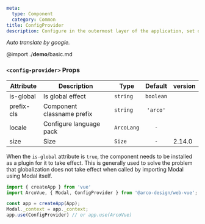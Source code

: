 ```yaml
meta:
  type: Component
  category: Common
title: ConfigProvider
description: Configure in the outermost layer of the application, set once, and take effect globally. Generally used to set functions such as internationalized languages.
```

*Auto translate by google.*

@import ./__demo__/basic.md


### `<config-provider>` Props

|Attribute|Description|Type|Default|version|
|---|---|---|:---:|:---|
|is-global|Is global effect|`string`|`boolean`||
|prefix-cls|Component classname prefix|`string`|`'arco'`||
|locale|Configure language pack|`ArcoLang`|`-`||
|size|Size|`Size`|`-`|2.14.0|

When the `is-global` attribute is `true`, the component needs to be installed as a plugin for it to take effect. This is generally used to solve the problem that globalization does not take effect when called by importing Modal using Modal itself.

```ts
import { createApp } from 'vue'
import ArcoVue, { Modal, ConfigProvider } from '@arco-design/web-vue';

const app = createApp(App);
Modal._context = app._context;
app.use(ConfigProvider) // or app.use(ArcoVue)
````
